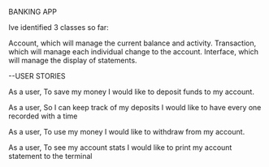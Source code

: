 BANKING APP

Ive identified 3 classes so far: 

Account, which will manage the current balance and activity.
Transaction, which will manage each individual change to the account.
Interface, which will manage the display of statements.

--USER STORIES

As a user,
To save my money
I would like to deposit funds to my account.

As a user,
So I can keep track of my deposits
I would like to have every one recorded with a time

As a user,
To use my money
I would like to withdraw from my account.

As a user,
To see my account stats
I would like to print my account statement to the terminal